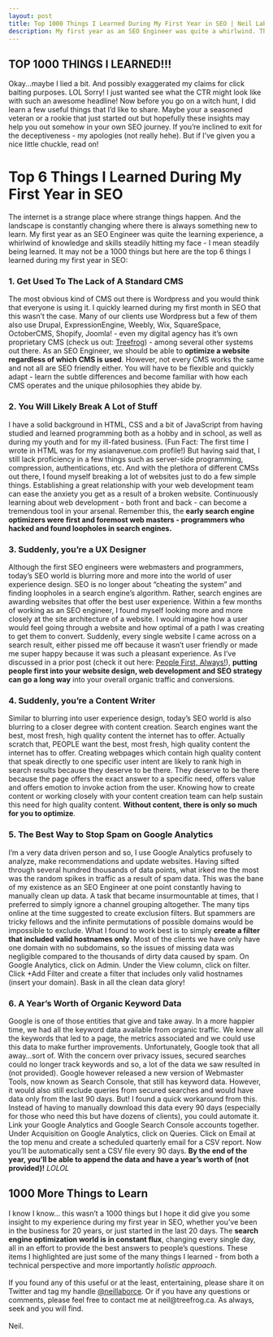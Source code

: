 ```yaml
---
layout: post
title: Top 1000 Things I Learned During My First Year in SEO | Neil Laborce
description: My first year as an SEO Engineer was quite a whirlwind. The search engine landscape is constantly changing and there's always a 1000 things to learn!
---
```

  <h2>TOP 1000 THINGS I LEARNED!!!</h2>
  Okay...maybe I lied a bit. And possibly exaggerated my claims for click baiting purposes. LOL Sorry! I just wanted see what the CTR might look like with such an awesome headline! Now before you go on a witch hunt, I did learn a few useful things that I’d like to share. Maybe your a seasoned veteran or a rookie that just started out but hopefully these insights may help you out somehow in your own SEO journey. If you’re inclined to exit for the deceptiveness - my apologies (not really hehe). But if I’ve given you a nice little chuckle, read on!
  <br>
  <h1>Top 6 Things I Learned During My First Year in SEO</h1>
  The internet is a strange place where strange things happen. And the landscape is constantly changing where there is always something new to learn. My first year as an SEO Engineer was quite the learning experience, a whirlwind of knowledge and skills steadily hitting my face - I mean steadily being learned. It may not be a 1000 things but here are the top 6 things I learned during my first year in SEO:
  <br>
  <h3>1. Get Used To The Lack of A Standard CMS</h3>
  The most obvious kind of CMS out there is Wordpress and you would think that everyone is using it. I quickly learned during my first month in SEO that this wasn’t the case. Many of our clients use Wordpress but a few of them also use Drupal, ExpressionEngine, Weebly, Wix, SquareSpace, OctoberCMS, Shopify, Joomla! - even my digital agency has it’s own proprietary CMS (check us out: <a href="https://www.treefrog.ca">Treefrog</a>) - among several other systems out there. As an SEO Engineer, we should be able to <b>optimize a website regardless of which CMS is used</b>. However, not every CMS works the same and not all are SEO friendly either. You will have to be flexible and quickly adapt - learn the subtle differences and become familiar with how each CMS operates and the unique philosophies they abide by.
  <br>
  <h3>2. You Will Likely Break A Lot of Stuff</h3>
  I have a solid background in HTML, CSS and a bit of JavaScript from having studied and learned programming both as a hobby and in school, as well as during my youth and for my ill-fated business. (Fun Fact: The first time I wrote in HTML was for my asianavenue.com profile!) But having said that, I still lack proficiency in a few things such as server-side programming, compression, authentications, etc. And with the plethora of different CMSs out there, I found myself breaking a lot of websites just to do a few simple things. Establishing a great relationship with your web development team can ease the anxiety you get as a result of a broken website. Continuously learning about web development - both front and back - can become a tremendous tool in your arsenal. Remember this, the <b>early search engine optimizers were first and foremost web masters - programmers who hacked and found loopholes in search engines.</b>
  <br>
  <h3>3. Suddenly, you’re a UX Designer</h3>
  Although the first SEO engineers were webmasters and programmers, today’s SEO world is blurring more and more into the world of user experience design. SEO is no longer about “cheating the system” and finding loopholes in a search engine’s algorithm. Rather, search engines are awarding websites that offer the best user experience. Within a few months of working as an SEO engineer, I found myself looking more and more closely at the site architecture of a website. I would imagine how a user would feel going through a website and how optimal of a path I was creating to get them to convert. Suddenly, every single website I came across on a search result, either pissed me off because it wasn’t user friendly or made me super happy because it was such a pleasant experience. As I’ve discussed in a prior post (check it out here: <a href="http://www.neillaborce.com/put-people-first-seo/">People First, Always!</a>), <b>putting people first into your website design, web development and SEO strategy can go a long way</b> into your overall organic traffic and conversions.
  <br>
  <h3>4. Suddenly, you’re a Content Writer</h3>
  Similar to blurring into user experience design, today’s SEO world is also blurring to a closer degree with content creation. Search engines want the best, most fresh, high quality content the internet has to offer. Actually scratch that, PEOPLE want the best, most fresh, high quality content the internet has to offer. Creating webpages which contain high quality content that speak directly to one specific user intent are likely to rank high in search results because they deserve to be there. They deserve to be there because the page offers the exact answer to a specific need, offers value and offers emotion to invoke action from the user. Knowing how to create content or working closely with your content creation team can help sustain this need for high quality content. <b>Without content, there is only so much for you to optimize</b>.
  <br>
  <h3>5. The Best Way to Stop Spam on Google Analytics</h3>
  I’m a very data driven person and so, I use Google Analytics profusely to analyze, make recommendations and update websites. Having sifted through several hundred thousands of data points, what irked me the most was the random spikes in traffic as a result of spam data. This was the bane of my existence as an SEO Engineer at one point constantly having to manually clean up data. A task that became insurmountable at times, that I preferred to simply ignore a channel grouping altogether. The many tips online at the time suggested to create exclusion filters. But spammers are tricky fellows and the infinite permutations of possible domains would be impossible to exclude. What I found to work best is to simply <b>create a filter that included valid hostnames only</b>. Most of the clients we have only have one domain with no subdomains, so the issues of missing data was negligible compared to the thousands of dirty data caused by spam. On Google Analytics, click on Admin. Under the View column, click on filter. Click +Add Filter and create a filter that includes only valid hostnames (insert your domain). Bask in all the clean data glory!  
  <br>
  <h3>6. A Year’s Worth of Organic Keyword Data</h3>
  Google is one of those entities that give and take away. In a more happier time, we had all the keyword data available from organic traffic. We knew all the keywords that led to a page, the metrics associated and we could use this data to make further improvements. Unfortunately, Google took that all away…sort of. With the concern over privacy issues, secured searches could no longer track keywords and so, a lot of the data we saw resulted in (not provided). Google however released a new version of Webmaster Tools, now known as Search Console, that still has keyword data. However, it would also still exclude queries from secured searches and would have data only from the last 90 days. But! I found a quick workaround from this. Instead of having to manually download this data every 90 days (especially for those who need this but have dozens of clients), you could automate it. Link your Google Analytics and Google Search Console accounts together. Under Acquisition on Google Analytics, click on Queries. Click on Email at the top menu and create  a scheduled quarterly email for a CSV report. Now you’ll be automatically sent a CSV file every 90 days. <b>By the end of the year, you’ll be able to append the data and have a year’s worth of (not provided)!</b> <i>LOLOL</i>
  <br>
  <h2>1000 More Things to Learn</h2>
  I know I know… this wasn’t a 1000 things but I hope it did give you some insight to my experience during my first year in SEO, whether you’ve been in the business for 20 years, or just started in the last 20 days. The <b>search engine optimization world is in constant flux</b>, changing every single day, all in an effort to provide the best answers to people’s questions. These items I highlighted are just some of the many things I learned - from both a technical perspective and more importantly <i>holistic approach</i>.
  <br>
  <br>If you found any of this useful or at the least, entertaining, please share it on Twitter and tag my handle <a href="https://twitter.com/neillaborce">@neillaborce</a>. Or if you have any questions or comments, please feel free to contact me at neil@treefrog.ca. As always, seek and you will find.
  <br>  
  <br>Neil.
  <br>
  <br>
